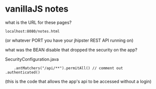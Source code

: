 # vanillaJS notes

what is the URL for these pages?

`localhost:8080/notes.html`

(or whatever PORT you have your jhipster REST API running on)

what was the BEAN disable that dropped the security on the app?

SecurityConfiguration.java

```
    .antMatchers("/api/**").permitAll() // comment out .authenticated()
```

(this is the code that allows the app's api to be accessed without a login)
